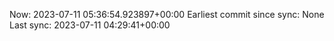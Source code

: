 Now: 2023-07-11 05:36:54.923897+00:00 Earliest commit since sync: None Last sync: 2023-07-11 04:29:41+00:00
